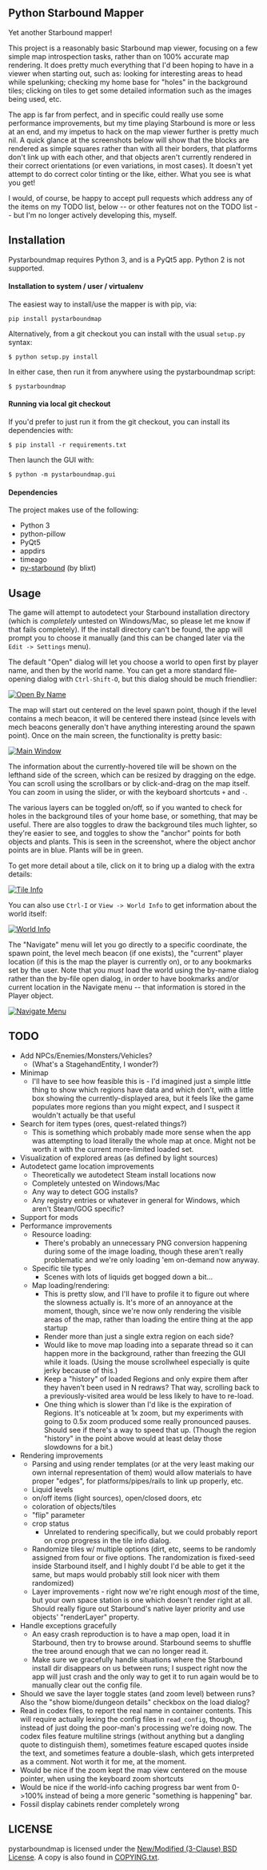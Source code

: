 Python Starbound Mapper
-----------------------

Yet another Starbound mapper!

This project is a reasonably basic Starbound map viewer, focusing on a few
simple map introspection tasks, rather than on 100% accurate map rendering.  It
does pretty much everything that I'd been hoping to have in a viewer when
starting out, such as: looking for interesting areas to head while spelunking;
checking my home base for "holes" in the background tiles; clicking on tiles to
get some detailed information such as the images being used, etc.

The app is far from perfect, and in specific could really use some performance
improvements, but my time playing Starbound is more or less at an end, and my
impetus to hack on the map viewer further is pretty much nil.  A quick glance
at the screenshots below will show that the blocks are rendered as simple
squares rather than with all their borders, that platforms don't link up with
each other, and that objects aren't currently rendered in their correct
orientations (or even variations, in most cases).  It doesn't yet attempt to do
correct color tinting or the like, either.  What you see is what you get!

I would, of course, be happy to accept pull requests which address any of the
items on my TODO list, below -- or other features not on the TODO list -- but
I'm no longer actively developing this, myself.

Installation
------------

Pystarboundmap requires Python 3, and is a PyQt5 app.  Python 2 is not supported.

#### Installation to system / user / virtualenv

The easiest way to install/use the mapper is with pip, via:

	pip install pystarboundmap

Alternatively, from a git checkout you can install with the usual `setup.py` syntax:

	$ python setup.py install

In either case, then run it from anywhere using the pystarboundmap script:

	$ pystarboundmap

#### Running via local git checkout

If you'd prefer to just run it from the git checkout, you can install its
dependencies with:

    $ pip install -r requirements.txt

Then launch the GUI with:

    $ python -m pystarboundmap.gui

#### Dependencies

The project makes use of the following:
 - Python 3
 - python-pillow
 - PyQt5
 - appdirs
 - timeago
 - [py-starbound](https://github.com/blixt/py-starbound) (by blixt)

Usage
-----

The game will attempt to autodetect your Starbound installation directory
(which is *completely* untested on Windows/Mac, so please let me know if that
fails completely).  If the install directory can't be found, the app will
prompt you to choose it manually (and this can be changed later via the `Edit
-> Settings` menu).

The default "Open" dialog will let you choose a world to open first by
player name, and then by the world name.  You can get a more standard
file-opening dialog with `Ctrl-Shift-O`, but this dialog should be much
friendlier:

[![Open By Name](https://raw.githubusercontent.com/apocalyptech/pystarboundmap/master/screenshots/open_by_world.png)](https://raw.githubusercontent.com/apocalyptech/pystarboundmap/master/screenshots/open_by_world.png)

The map will start out centered on the level spawn point, though if the
level contains a mech beacon, it will be centered there instead (since
levels with mech beacons generally don't have anything interesting around the
spawn point).  Once on the main screen, the functionality is pretty basic:

[![Main Window](https://raw.githubusercontent.com/apocalyptech/pystarboundmap/master/screenshots/mainwindow.png)](https://raw.githubusercontent.com/apocalyptech/pystarboundmap/master/screenshots/mainwindow.png)

The information about the currently-hovered tile will be shown on the lefthand
side of the screen, which can be resized by dragging on the edge.  You can
scroll using the scrollbars or by click-and-drag on the map itself.  You can
zoom in using the slider, or with the keyboard shortcuts `+` and `-`.

The various layers can be toggled on/off, so if you wanted to check for holes
in the background tiles of your home base, or something, that may be useful.
There are also toggles to draw the background tiles much lighter, so they're
easier to see, and toggles to show the "anchor" points for both objects and
plants.  This is seen in the screenshot, where the object anchor points are in
blue.  Plants will be in green.

To get more detail about a tile, click on it to bring up a dialog with the
extra details:

[![Tile Info](https://raw.githubusercontent.com/apocalyptech/pystarboundmap/master/screenshots/tileinfo.png)](https://raw.githubusercontent.com/apocalyptech/pystarboundmap/master/screenshots/tileinfo.png)

You can also use `Ctrl-I` or `View -> World Info` to get information about
the world itself:

[![World Info](https://raw.githubusercontent.com/apocalyptech/pystarboundmap/master/screenshots/worldinfo.png)](https://raw.githubusercontent.com/apocalyptech/pystarboundmap/master/screenshots/worldinfo.png)

The "Navigate" menu will let you go directly to a specific coordinate, the
spawn point, the level mech beacon (if one exists), the "current" player
location (if this is the map the player is currently on), or to any bookmarks
set by the user.  Note that you *must* load the world using the by-name
dialog rather than the by-file open dialog, in order to have bookmarks
and/or current location in the Navigate menu -- that information is stored
in the Player object.

[![Navigate Menu](https://raw.githubusercontent.com/apocalyptech/pystarboundmap/master/screenshots/navigate.png)](https://raw.githubusercontent.com/apocalyptech/pystarboundmap/master/screenshots/navigate.png)

TODO
----

 - Add NPCs/Enemies/Monsters/Vehicles?
   - (What's a StagehandEntity, I wonder?)
 - Minimap
   - I'll have to see how feasible this is - I'd imagined just a simple
     little thing to show which regions have data and which don't, with
     a little box showing the currently-displayed area, but it feels like
     the game populates more regions than you might expect, and I suspect
     it wouldn't actually be that useful
 - Search for item types (ores, quest-related things?)
   - This is something which probably made more sense when the app was
     attempting to load literally the whole map at once.  Might not be
     worth it with the current more-limited loaded set.
 - Visualization of explored areas (as defined by light sources)
 - Autodetect game location improvements
   - Theoretically we autodetect Steam install locations now
   - Completely untested on Windows/Mac
   - Any way to detect GOG installs?
   - Any registry entries or whatever in general for Windows, which aren't
     Steam/GOG specific?
 - Support for mods
 - Performance improvements
   - Resource loading:
     - There's probably an unnecessary PNG conversion happening during
       some of the image loading, though these aren't really problematic
       and we're only loading 'em on-demand now anyway.
   - Specific tile types
     - Scenes with lots of liquids get bogged down a bit...
   - Map loading/rendering:
     - This is pretty slow, and I'll have to profile it to figure out
       where the slowness actually is.  It's more of an annoyance at
       the moment, though, since we're now only rendering the visible
       areas of the map, rather than loading the entire thing at the
       app startup
     - Render more than just a single extra region on each side?
     - Would like to move map loading into a separate thread so it can
       happen more in the background, rather than freezing the GUI
       while it loads.  (Using the mouse scrollwheel especially is
       quite jerky because of this.)
     - Keep a "history" of loaded Regions and only expire them after
       they haven't been used in N redraws?  That way, scrolling back
       to a previously-visited area would be less likely to have to re-load.
     - One thing which is slower than I'd like is the expiration of
       Regions.  It's noticeable at 1x zoom, but my experiments with
       going to 0.5x zoom produced some really pronounced pauses.
       Should see if there's a way to speed that up.  (Though the region
       "history" in the point above would at least delay those slowdowns
       for a bit.)
 - Rendering improvements
   - Parsing and using render templates (or at the very least making our
     own internal representation of them) would allow materials to have
     proper "edges", for platforms/pipes/rails to link up properly, etc.
   - Liquid levels
   - on/off items (light sources), open/closed doors, etc
   - coloration of objects/tiles
   - "flip" parameter
   - crop status
     - Unrelated to rendering specifically, but we could probably report
       on crop progress in the tile info dialog.
   - Randomize tiles w/ multiple options (dirt, etc, seems to be randomly
     assigned from four or five options.  The randomization is fixed-seed
     inside Starbound itself, and I highly doubt I'd be able to get it the
     same, but maps would probably still look nicer with them randomized)
   - Layer improvements - right now we're right enough *most* of the time,
     but your own space station is one which doesn't render right at all.
     Should really figure out Starbound's native layer priority and use
     objects' "renderLayer" property.
 - Handle exceptions gracefully
   - An easy crash reproduction is to have a map open, load it in Starbound,
     then try to browse around.  Starbound seems to shuffle the tree around
     enough that we can no longer read it.
   - Make sure we gracefully handle situations where the Starbound install dir
     disappears on us between runs; I suspect right now the app will just crash
     and the only way to get it to run again would be to manually clear out the
     config file.
 - Should we save the layer toggle states (and zoom level) between runs?
   Also the "show biome/dungeon details" checkbox on the load dialog?
 - Read in codex files, to report the real name in container contents.  This
   will require actually lexing the config files in `read_config`, though,
   instead of just doing the poor-man's processing we're doing now.  The codex
   files feature multiline strings (without anything but a dangling quote to
   distinguish them), sometimes feature escaped quotes inside the text, and
   sometimes feature a double-slash, which gets interpreted as a comment.  Not
   worth it for me, at the moment.
 - Would be nice if the zoom kept the map view centered on the mouse
   pointer, when using the keyboard zoom shortcuts
 - Would be nice if the world-info caching progress bar went from 0->100%
   instead of being a more generic "something is happening" bar.
 - Fossil display cabinets render completely wrong

LICENSE
-------

pystarboundmap is licensed under the
[New/Modified (3-Clause) BSD License](https://opensource.org/licenses/BSD-3-Clause).
A copy is also found in [COPYING.txt](COPYING.txt).
